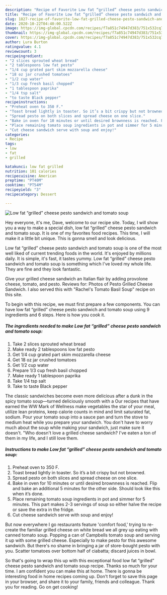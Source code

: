 ```yaml
---
description: "Recipe of Favorite Low fat “grilled” cheese pesto sandwich and tomato soup"
title: "Recipe of Favorite Low fat “grilled” cheese pesto sandwich and tomato soup"
slug: 1827-recipe-of-favorite-low-fat-grilled-cheese-pesto-sandwich-and-tomato-soup
date: 2020-10-22T04:40:00.522Z
image: https://img-global.cpcdn.com/recipes/f7a851c74947d383/751x532cq70/low-fat-grilled-cheese-pesto-sandwich-and-tomato-soup-recipe-main-photo.jpg
thumbnail: https://img-global.cpcdn.com/recipes/f7a851c74947d383/751x532cq70/low-fat-grilled-cheese-pesto-sandwich-and-tomato-soup-recipe-main-photo.jpg
cover: https://img-global.cpcdn.com/recipes/f7a851c74947d383/751x532cq70/low-fat-grilled-cheese-pesto-sandwich-and-tomato-soup-recipe-main-photo.jpg
author: Lura Burton
ratingvalue: 4.1
reviewcount: 3
recipeingredient:
- "2 slices sprouted wheat bread"
- "2 tablespoons low fat pesto"
- "1/4 cup grated part skim mozzarella cheese"
- "18 oz jar crushed tomatoes"
- "1/2 cup water"
- "1/3 cup fresh basil chopped"
- "1 tablespoon paprika"
- "1/4 tsp salt"
- "to taste Black pepper"
recipeinstructions:
- "Preheat oven to 350 F."
- "Toast bread lightly in toaster. So it’s a bit crispy but not browned."
- "Spread pesto on both slices and spread cheese on one slice."
- "Bake in oven for 10 minutes or until desired brownness is reached. Flip and bake an additional 5 minutes for the other side. Should look like this when it’s done."
- "Place remaining tomato soup ingredients in pot and simmer for 5 minutes. This part makes 2-3 servings of soup so either halve the recipe or save the extra in the fridge."
- "Cut cheese sandwich serve with soup and enjoy!"
categories:
- Recipe
tags:
- low
- fat
- grilled

katakunci: low fat grilled 
nutrition: 101 calories
recipecuisine: American
preptime: "PT40M"
cooktime: "PT54M"
recipeyield: "3"
recipecategory: Dessert

---
```



![Low fat “grilled” cheese pesto sandwich and tomato soup](https://img-global.cpcdn.com/recipes/f7a851c74947d383/751x532cq70/low-fat-grilled-cheese-pesto-sandwich-and-tomato-soup-recipe-main-photo.jpg)

Hey everyone, it's me, Dave, welcome to our recipe site. Today, I will show you a way to make a special dish, low fat “grilled” cheese pesto sandwich and tomato soup. It is one of my favorites food recipes. This time, I will make it a little bit unique. This is gonna smell and look delicious.

Low fat “grilled” cheese pesto sandwich and tomato soup is one of the most well liked of current trending foods in the world. It's enjoyed by millions daily. It is simple, it's fast, it tastes yummy. Low fat “grilled” cheese pesto sandwich and tomato soup is something which I've loved my whole life. They are fine and they look fantastic.

Give your grilled cheese sandwich an Italian flair by adding provolone cheese, tomato, and pesto. Reviews for: Photos of Pesto Grilled Cheese Sandwich. I also served this with &#34;Rachel&#39;s Tomato Basil Soup&#34; recipe on this site.


To begin with this recipe, we must first prepare a few components. You can have low fat “grilled” cheese pesto sandwich and tomato soup using 9 ingredients and 6 steps. Here is how you cook it.

<!--inarticleads1-->

##### The ingredients needed to make Low fat “grilled” cheese pesto sandwich and tomato soup:

1. Take 2 slices sprouted wheat bread
1. Make ready 2 tablespoons low fat pesto
1. Get 1/4 cup grated part skim mozzarella cheese
1. Get 18 oz jar crushed tomatoes
1. Get 1/2 cup water
1. Prepare 1/3 cup fresh basil chopped
1. Make ready 1 tablespoon paprika
1. Take 1/4 tsp salt
1. Take to taste Black pepper


The classic sandwiches become even more delicious after a dunk in the spicy tomato soup—turned deliciously smooth with a Our recipes that have earned the WW Mark of Wellness make vegetables the star of your meal, utilize lean proteins, keep calorie counts in mind and limit saturated fat, sodium. Pour your tomato soup into a sauce pan and turn the stove to medium heat while you prepare your sandwich. You don&#39;t have to worry much about the soup while making your sandwich, just make sure it doesn&#39;t. &#34;Who doesn&#39;t love a grilled cheese sandwich? I&#39;ve eaten a ton of them in my life, and I still love them. 

<!--inarticleads2-->

##### Instructions to make Low fat “grilled” cheese pesto sandwich and tomato soup:

1. Preheat oven to 350 F.
1. Toast bread lightly in toaster. So it’s a bit crispy but not browned.
1. Spread pesto on both slices and spread cheese on one slice.
1. Bake in oven for 10 minutes or until desired brownness is reached. Flip and bake an additional 5 minutes for the other side. Should look like this when it’s done.
1. Place remaining tomato soup ingredients in pot and simmer for 5 minutes. This part makes 2-3 servings of soup so either halve the recipe or save the extra in the fridge.
1. Cut cheese sandwich serve with soup and enjoy!


But now everywhere I go restaurants feature &#39;comfort food,&#39; trying to re-create the familiar grilled cheese on white bread we all grey up eating with canned tomato soup. Popping a can of Campbells tomato soup and serving it up with some grilled cheese. Especially to make pesto for this awesome sandwich. But there&#39;s no shame in bringing a jar of store-bought pesto with you. Scatter tomatoes over bottom half of ciabatta; discard juices in bowl. 

So that's going to wrap this up with this exceptional food low fat “grilled” cheese pesto sandwich and tomato soup recipe. Thanks so much for your time. I am confident you can make this at home. There is gonna be interesting food in home recipes coming up. Don't forget to save this page in your browser, and share it to your family, friends and colleague. Thank you for reading. Go on get cooking!
